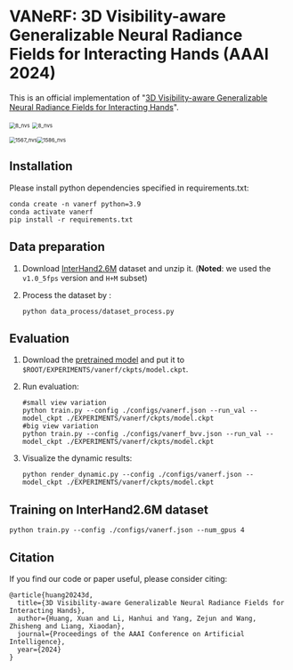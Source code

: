 # VANeRF: 3D Visibility-aware Generalizable Neural Radiance Fields for Interacting Hands (AAAI 2024)

This is an official implementation of "[3D Visibility-aware Generalizable Neural Radiance Fields for Interacting Hands](https://arxiv.org/pdf/2401.00979.pdf)".

<img src="C:\Users\Administrator\Desktop\13_nvs.gif" alt="8_nvs" style="zoom: 67%;" /> <img src="C:\Users\Administrator\Desktop\8_nvs.gif" alt="8_nvs" style="zoom: 67%;" />

<img src="C:\Users\Administrator\Desktop\1567_nvs.gif" alt="1567_nvs" style="zoom: 67%;" /><img src="C:\Users\Administrator\Desktop\1586_nvs.gif" alt="1586_nvs" style="zoom: 67%;" />

## Installation

Please install python dependencies specified in requirements.txt:

```
conda create -n vanerf python=3.9
conda activate vanerf
pip install -r requirements.txt
```

## Data preparation

1. Download [InterHand2.6M](https://mks0601.github.io/InterHand2.6M/) dataset and unzip it. (**Noted**: we used the `v1.0_5fps` version and `H+M` subset)

2. Process the dataset by :

   ```
   python data_process/dataset_process.py
   ```

## Evaluation

1. Download the [pretrained model](https://drive.google.com/file/d/1lAxA2lR8sOOFw1XwgBberHDgV2C_XQwM/view?usp=sharing) and put it to `$ROOT/EXPERIMENTS/vanerf/ckpts/model.ckpt`.

2. Run evaluation:

   ```
   #small view variation
   python train.py --config ./configs/vanerf.json --run_val --model_ckpt ./EXPERIMENTS/vanerf/ckpts/model.ckpt
   #big view variation
   python train.py --config ./configs/vanerf_bvv.json --run_val --model_ckpt ./EXPERIMENTS/vanerf/ckpts/model.ckpt
   ```

3. Visualize the dynamic results:

   ```
   python render_dynamic.py --config ./configs/vanerf.json --model_ckpt ./EXPERIMENTS/vanerf/ckpts/model.ckpt
   ```

## Training on InterHand2.6M dataset

```
python train.py --config ./configs/vanerf.json --num_gpus 4
```

## Citation

If you find our code or paper useful, please consider citing:

```
@article{huang20243d,
  title={3D Visibility-aware Generalizable Neural Radiance Fields for Interacting Hands},
  author={Huang, Xuan and Li, Hanhui and Yang, Zejun and Wang, Zhisheng and Liang, Xiaodan},
  journal={Proceedings of the AAAI Conference on Artificial Intelligence},
  year={2024}
}
```


